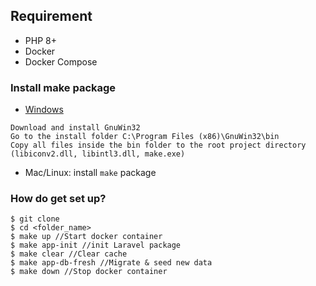 ## Requirement

- PHP 8+
- Docker
- Docker Compose

### Install make package

- [Windows](http://gnuwin32.sourceforge.net/packages/make.htm)
```shell
Download and install GnuWin32
Go to the install folder C:\Program Files (x86)\GnuWin32\bin
Copy all files inside the bin folder to the root project directory (libiconv2.dll, libintl3.dll, make.exe)
```
- Mac/Linux: install `make` package

### How do get set up?
```shell
$ git clone
$ cd <folder_name>
$ make up //Start docker container
$ make app-init //init Laravel package
$ make clear //Clear cache
$ make app-db-fresh //Migrate & seed new data
$ make down //Stop docker container
```
